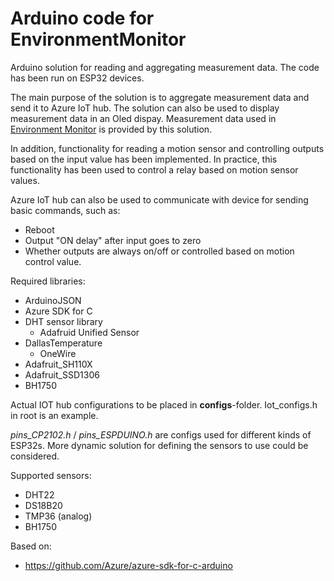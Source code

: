 # Arduino code for EnvironmentMonitor

Arduino solution for reading and aggregating measurement data. The code has been run on ESP32 devices.

The main purpose of the solution is to aggregate measurement data and send it to Azure IoT hub. The solution can also be used to display measurement data in an Oled dispay. Measurement data used in [Environment Monitor](https://github.com/heinonenniilo/EnvironmentMonitor) is provided by this solution.

In addition, functionality for reading a motion sensor and controlling outputs based on the input value has been implemented. In practice, this functionality has been used to control a relay based on motion sensor values.

Azure IoT hub can also be used to communicate with device for sending basic commands, such as:

- Reboot
- Output "ON delay" after input goes to zero
- Whether outputs are always on/off or controlled based on motion control value.

Required libraries:
- ArduinoJSON
- Azure SDK for C
- DHT sensor library
  - Adafruid Unified Sensor
- DallasTemperature
  - OneWire
- Adafruit_SH110X
- Adafruit_SSD1306
- BH1750

Actual IOT hub configurations to be placed in **configs**-folder. Iot_configs.h in root is an example. 

_pins_CP2102.h_ / _pins_ESPDUINO.h_ are configs used for different kinds of ESP32s. More dynamic solution for defining the sensors to use could be considered.

Supported sensors:
- DHT22
- DS18B20
- TMP36 (analog)
- BH1750

Based on:
- https://github.com/Azure/azure-sdk-for-c-arduino
